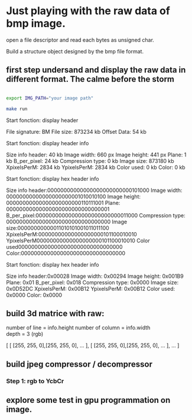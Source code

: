 # Just playing with the raw data of bmp image.

open a file descriptor and read each bytes as unsigned char.

Build a structure object designed by the bmp file format.

## first step undersand and display the raw data in different format. The calme before the storm


``` bash

export IMG_PATH="your image path"

make run

```

Start fonction: 
display header

File signature: BM
File size: 873234 kb
Offset Data: 54 kb

Start fonction: display header info

Size info header: 40 kb
Image width: 660 px
Image height: 441 px
Plane: 1 kb
B_per_pixel: 24 kb
Compression type: 0 kb
Image size: 873180 kb
XpixelsPerM: 2834 kb
YpixelsPerM: 2834 kb
Color used: 0 kb
Color: 0 kb

Start fonction: display hex header info

Size info header:00000000000000000000000000101000
Image width: 00000000000000000000001010010100
Image height: 00000000000000000000000110111001
Plane: 00000000000000000000000000000001
B_per_pixel:00000000000000000000000000011000
Compression type: 00000000000000000000000000000000
Image size:00000000000011010101001011011100
XpixelsPerM:00000000000000000000101100010010
YpixelsPerM00000000000000000000101100010010
Color used00000000000000000000000000000000
Color:00000000000000000000000000000000

Start fonction: display hex header info

Size info header:0x00028
Image width: 0x00294
Image height: 0x001B9
Plane: 0x01
B_per_pixel: 0x018
Compression type: 0x0000
Image size: 0x0D52DC
XpixelsPerM: 0x00B12
YpixelsPerM: 0x00B12
Color used: 0x0000
Color: 0x0000


## build 3d matrice with raw:    

number of line = info.height
number of column = info.width  
depth = 3 (rgb)

[ 
    [ [255, 255, 0],[255, 255, 0], ... ],
    [ [255, 255, 0],[255, 255, 0], ... ],
    ...
]

## build jpeg compressor / decompressor

### Step 1: rgb to YcbCr

## explore some test in gpu programmation on image.

